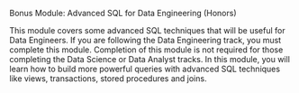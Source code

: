 Bonus Module: Advanced SQL for Data Engineering (Honors)

This module covers some advanced SQL techniques that will be useful for Data Engineers. If you are following the Data Engineering track, you must complete this module. Completion of this module is not required for those completing the Data Science or Data Analyst tracks. In this module, you will learn how to build more powerful queries with advanced SQL techniques like views, transactions, stored procedures and joins.

